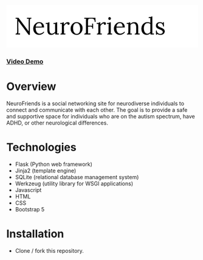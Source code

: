 ![NeuroFriends logo](./static/logo.png)

### [Video Demo](https://youtu.be/5Mp0ZaFU1gs)

# Overview
NeuroFriends is a social networking site for neurodiverse individuals to connect and communicate with each other. The goal is to provide a safe and supportive space for individuals who are on the autism spectrum, have ADHD, or other neurological differences.

# Technologies

- Flask (Python web framework)
- Jinja2 (template engine)
- SQLite (relational database management system)
- Werkzeug (utility library for WSGI applications)
- Javascript
- HTML
- CSS
- Bootstrap 5

# Installation

- Clone / fork this repository.
